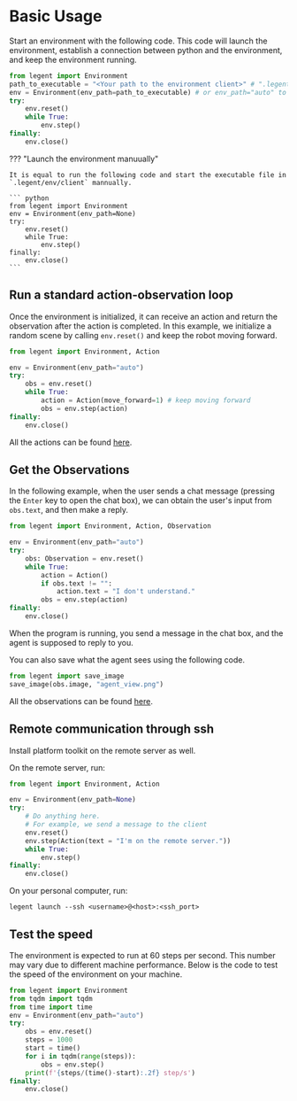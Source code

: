 # Basic Usage

Start an environment with the following code. This code will launch the environment, establish a connection between python and the environment, and keep the environment running.

``` python
from legent import Environment
path_to_executable = "<Your path to the environment client>" # ".legent/env/client/LEGENT-<platform>-<version>" for example
env = Environment(env_path=path_to_executable) # or env_path="auto" to start the latest client in .legent/env/client.
try:
    env.reset()
    while True:
        env.step()
finally:
    env.close()
```

??? "Launch the environment manuually"

    It is equal to run the following code and start the executable file in `.legent/env/client` mannually.
    
    ``` python
    from legent import Environment
    env = Environment(env_path=None)
    try:
        env.reset()
        while True:
            env.step()
    finally:
        env.close()
    ```

## Run a standard action-observation loop

Once the environment is initialized, it can receive an action and return the observation after the action is completed. In this example, we initialize a random scene by calling `env.reset()` and keep the robot moving forward.

``` python
from legent import Environment, Action

env = Environment(env_path="auto")
try:
    obs = env.reset()
    while True:
        action = Action(move_forward=1) # keep moving forward
        obs = env.step(action)
finally:
    env.close()
```

All the actions can be found [here](/documentation/environment/action).

## Get the Observations

In the following example, when the user sends a chat message (pressing the `Enter` key to open the chat box), we can obtain the user's input from `obs.text`, and then make a reply.

```python
from legent import Environment, Action, Observation

env = Environment(env_path="auto")
try:
    obs: Observation = env.reset()
    while True:
        action = Action()
        if obs.text != "":
            action.text = "I don't understand."
        obs = env.step(action)
finally:
    env.close()
```

When the program is running, you send a message in the chat box, and the agent is supposed to reply to you.


You can also save what the agent sees using the following code.

``` python
from legent import save_image
save_image(obs.image, "agent_view.png")
```

All the observations can be found [here](/documentation/environment/observation).


## Remote communication through ssh

Install platform toolkit on the remote server as well.

On the remote server, run:

``` python
from legent import Environment, Action

env = Environment(env_path=None)
try:
    # Do anything here.
    # For example, we send a message to the client
    env.reset()
    env.step(Action(text = "I'm on the remote server."))
    while True:
        env.step()
finally:
    env.close()
```

On your personal computer, run:

``` shell
legent launch --ssh <username>@<host>:<ssh_port>
```

## Test the speed

The environment is expected to run at 60 steps per second. This number may vary due to different machine performance. Below is the code to test the speed of the environment on your machine.

``` python
from legent import Environment
from tqdm import tqdm
from time import time
env = Environment(env_path="auto")
try:
    obs = env.reset()
    steps = 1000
    start = time()
    for i in tqdm(range(steps)):
        obs = env.step()
    print(f'{steps/(time()-start):.2f} step/s')
finally:
    env.close()
```
